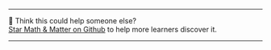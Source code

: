 
---

🧪 Think this could help someone else?  
[Star Math & Matter on Github](https://github.com/rajeevphysics/Obsidian-MathMatter) to help more learners discover it.

---
